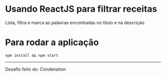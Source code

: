 # Usando ReactJS para filtrar receitas
Lista, filtra e marca as palavras encontradas no título e na descrição

# Para rodar a aplicação
```
npm install && npm start
```

---
Desafio feito do: Condenation

